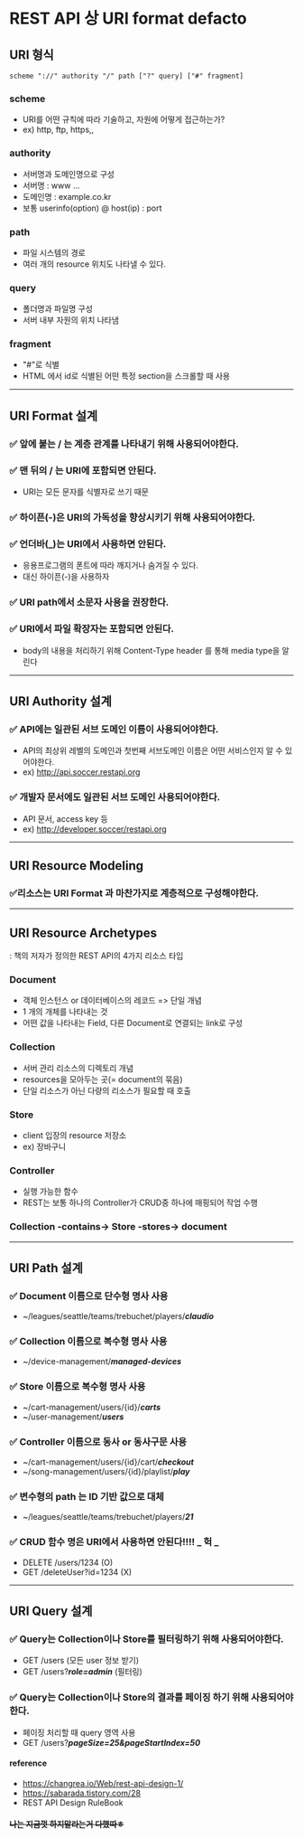 # REST API 상 URI format defacto

## URI 형식

```
scheme "://" authority "/" path ["?" query] ["#" fragment]
```

### scheme

- URI를 어떤 규칙에 따라 기술하고, 자원에 어떻게 접근하는가?
- ex) http, ftp, https,,

### authority

- 서버명과 도메인명으로 구성
- 서버명 : www ...
- 도메인명 : example.co.kr
- 보통 userinfo(option) @ host(ip) : port

### path

- 파일 시스템의 경로
- 여러 개의 resource 위치도 나타낼 수 있다.

### query

- 폴더명과 파일명 구성
- 서버 내부 자원의 위치 나타냄

### fragment

- "#"로 식별
- HTML 에서 id로 식별된 어떤 특정 section을 스크롤할 때 사용

---

## URI Format 설계

### ✅ 앞에 붙는 / 는 계층 관계를 나타내기 위해 사용되어야한다.

### ✅ 맨 뒤의 / 는 URI에 포함되면 안된다.

- URI는 모든 문자를 식별자로 쓰기 때문

### ✅ 하이픈(-)은 URI의 가독성을 향상시키기 위해 사용되어야한다.

### ✅ 언더바(\_)는 URI에서 사용하면 안된다.

- 응용프로그램의 폰트에 따라 깨지거나 숨겨질 수 있다.
- 대신 하이픈(-)을 사용하자

### ✅ URI path에서 소문자 사용을 권장한다.

### ✅ URI에서 파일 확장자는 포함되면 안된다.

- body의 내용을 처리하기 위해 Content-Type header 를 통해 media type을 알린다

---

## URI Authority 설계

### ✅ API에는 일관된 서브 도메인 이름이 사용되어야한다.

- API의 최상위 레벨의 도메인과 첫번째 서브도메인 이름은 어떤 서비스인지 알 수 있어야한다.
- ex) http://api.soccer.restapi.org

### ✅ 개발자 문서에도 일관된 서브 도메인 사용되어야한다.

- API 문서, access key 등
- ex) http://developer.soccer/restapi.org

---

## URI Resource Modeling

### ✅리소스는 URI Format 과 마찬가지로 계층적으로 구성해야한다.

---

## URI Resource Archetypes

: 책의 저자가 정의한 REST API의 4가지 리소스 타입

### Document

- 객체 인스턴스 or 데이터베이스의 레코드 => 단일 개념
- 1 개의 개체를 나타내는 것
- 어떤 값을 나타내는 Field, 다른 Document로 연결되는 link로 구성

### Collection

- 서버 관리 리소스의 디렉토리 개념
- resources을 모아두는 곳(= document의 묶음)
- 단일 리소스가 아닌 다량의 리소스가 필요할 때 호출

### Store

- client 입장의 resource 저장소
- ex) 장바구니

### Controller

- 실행 가능한 함수
- REST는 보통 하나의 Controller가 CRUD중 하나에 매핑되어 작업 수행

### Collection -contains-> Store -stores-> document

---

## URI Path 설계

### ✅ Document 이름으로 단수형 명사 사용

- ~/leagues/seattle/teams/trebuchet/players/**_claudio_**

### ✅ Collection 이름으로 복수형 명사 사용

- ~/device-management/**_managed-devices_**

### ✅ Store 이름으로 복수형 명사 사용

- ~/cart-management/users/{id}/**_carts_**
- ~/user-management/**_users_**

### ✅ Controller 이름으로 동사 or 동사구문 사용

- ~/cart-management/users/{id}/cart/**_checkout_**
- ~/song-management/users/{id}/playlist/**_play_**

### ✅ 변수형의 path 는 ID 기반 값으로 대체

- ~/leagues/seattle/teams/trebuchet/players/**_21_**

### ✅ CRUD 함수 명은 URI에서 사용하면 안된다!!!! _ 헉 _

- DELETE /users/1234 (O)
- GET /deleteUser?id=1234 (X)

---

## URI Query 설계

### ✅ Query는 Collection이나 Store를 필터링하기 위해 사용되어야한다.

- GET /users (모든 user 정보 받기)
- GET /users?**_role=admin_** (필터링)

### ✅ Query는 Collection이나 Store의 결과를 페이징 하기 위해 사용되어야한다.

- 페이징 처리할 때 query 영역 사용
- GET /users?**_pageSize=25&pageStartIndex=50_**

#### reference

- https://changrea.io/Web/rest-api-design-1/
- https://sabarada.tistory.com/28
- REST API Design RuleBook

#### ~~나는 지금껏 하지말라는거 다했따ㅎ~~
